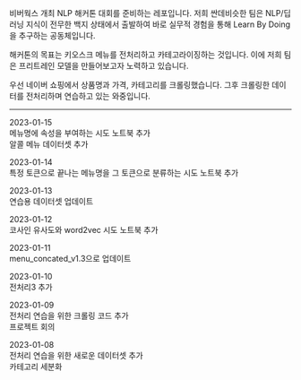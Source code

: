 비버웍스 개최 NLP 해커톤 대회를 준비하는 레포입니다.
저희 싼데비슷한 팀은 NLP/딥러닝 지식이 전무한 백지 상태에서 출발하여
바로 실무적 경험을 통해 Learn By Doing을 추구하는 공동체입니다.

해커톤의 목표는 키오스크 메뉴를 전처리하고 카테고라이징하는 것입니다.
이에 저희 팀은 프리트레인 모델을 만들어보고자 노력하고 있습니다.

우선 네이버 쇼핑에서 상품명과 가격, 카테고리를 크롤링했습니다.
그후 크롤링한 데이터를 전처리하며 연습하고 있는 와중입니다.

___
2023-01-15  
메뉴명에 속성을 부여하는 시도 노트북 추가  
알콜 메뉴 데이터셋 추가

2023-01-14  
특정 토큰으로 끝나는 메뉴명을 그 토큰으로 분류하는 시도 노트북 추가  

2023-01-13  
연습용 데이터셋 업데이트 

2023-01-12  
코사인 유사도와 word2vec 시도 노트북 추가

2023-01-11  
menu_concated_v1.3으로 업데이트 

2023-01-10  
전처리3 추가  

2023-01-09  
전처리 연습을 위한 크롤링 코드 추가  
프로젝트 회의  

2023-01-08  
전처리 연습을 위한 새로운 데이터셋 추가  
카테고리 세분화




 



 


